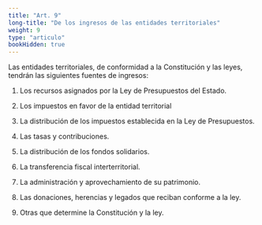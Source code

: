 ```yaml
---
title: "Art. 9"
long-title: "De los ingresos de las entidades territoriales"
weight: 9
type: "articulo"
bookHidden: true
---
```

Las entidades territoriales, de conformidad a la Constitución y las leyes, tendrán las siguientes fuentes de ingresos:
 
1. Los recursos asignados por la Ley de Presupuestos del Estado.
 
2. Los impuestos en favor de la entidad territorial 
 
3. La distribución de los impuestos establecida en la Ley de Presupuestos.
 
4. Las tasas y contribuciones.
 
5. La distribución de los fondos solidarios.
 
6. La transferencia fiscal interterritorial.
 
8. La administración y aprovechamiento de su patrimonio.
 
9. Las donaciones, herencias y legados que reciban conforme a la ley.
 
10. Otras que determine la Constitución y la ley.